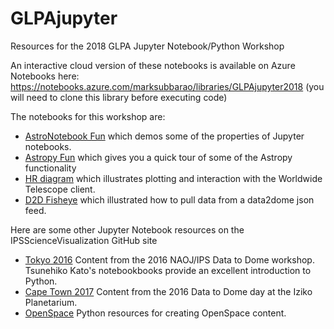 # GLPAjupyter
Resources for the 2018 GLPA Jupyter Notebook/Python Workshop

An interactive cloud version of these notebooks is available on Azure Notebooks here: https://notebooks.azure.com/marksubbarao/libraries/GLPAjupyter2018 (you will need to clone this library before executing code)

The notebooks for this workshop are:
* [AstroNotebook Fun](https://github.com/IPSScienceVisualization/GLPAjupyter/blob/master/AstroNotebook%20Fun.ipynb) which demos some of the properties of Jupyter notebooks.
* [Astropy Fun](https://github.com/IPSScienceVisualization/GLPAjupyter/blob/master/Astropy%20Fun.ipynb) which gives you a quick tour of some of the Astropy functionality
* [HR diagram](https://github.com/IPSScienceVisualization/GLPAjupyter/blob/master/HR%20Diagram.ipynb) which illustrates plotting and interaction with the Worldwide Telescope client.
* [D2D Fisheye](https://github.com/IPSScienceVisualization/GLPAjupyter/blob/master/D2Dfisheye.ipynb) which illustrated how to pull data from a data2dome json feed.

Here are some other Jupyter Notebook resources on the IPSScienceVisualization GitHub site
* [Tokyo 2016](https://github.com/IPSScienceVisualization/Workshops/tree/master/Tokyo2017) Content from the 2016 NAOJ/IPS Data to Dome workshop. Tsunehiko Kato's notebookbooks provide an excellent introduction to Python.
* [Cape Town 2017](https://github.com/IPSScienceVisualization/Workshops/tree/master/CapeTown2018) Content from the 2016 Data to Dome day at the Iziko Planetarium.
* [OpenSpace](https://github.com/IPSScienceVisualization/OpenSpace) Python resources for creating OpenSpace content.
